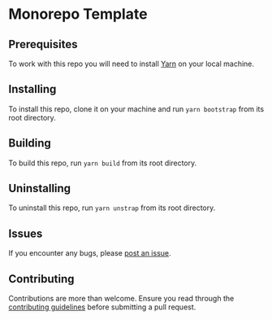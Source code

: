 # Monorepo Template

## Prerequisites

To work with this repo you will need to install [Yarn](https://yarnpkg.com/getting-started/install) on your local machine.

## Installing

To install this repo, clone it on your machine and run `yarn bootstrap` from its root directory.

## Building

To build this repo, run `yarn build` from its root directory.

## Uninstalling

To uninstall this repo, run `yarn unstrap` from its root directory.

## Issues

If you encounter any bugs, please [post an issue](https://github.com/your-username/your-monorepo/issues/new).

## Contributing

Contributions are more than welcome. Ensure you read through the [contributing guidelines](https://github.com/your-username/your-monorepo/blob/main/CONTRIBUTING.md) before submitting a pull request.
